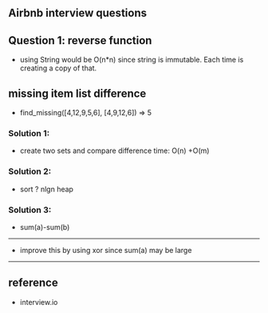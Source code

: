 ## Airbnb interview questions

## Question 1: reverse function
- using String would be O(n*n) since string is immutable. Each time is creating a copy of that.

## missing item list difference
- find_missing([4,12,9,5,6], [4,9,12,6]) => 5
### Solution 1:
- create two sets and compare difference time: O(n) +O(m)

### Solution 2:
- sort ? nlgn heap

### Solution 3:
- sum(a)-sum(b) 
-----------------------------------------------------------------
- improve this by using xor since sum(a) may be large
-----------------------------------------------------------------

## reference
- interview.io
